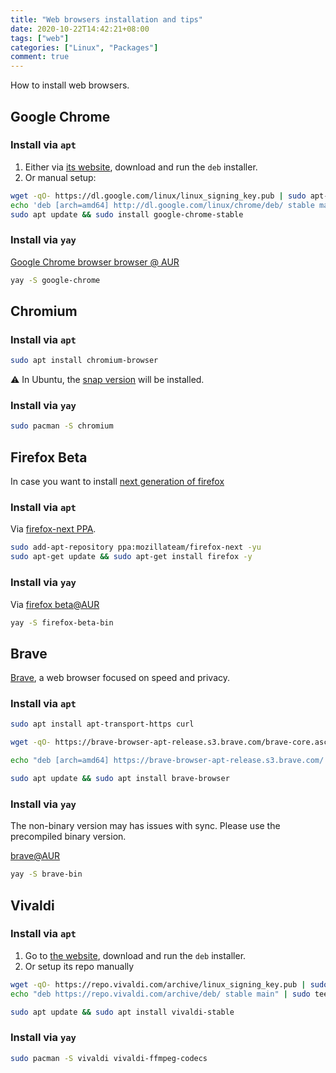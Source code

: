 ```yaml
---
title: "Web browsers installation and tips"
date: 2020-10-22T14:42:21+08:00
tags: ["web"]
categories: ["Linux", "Packages"]
comment: true
---
```


How to install web browsers.

<!--more-->

## Google Chrome

### Install via `apt`

1. Either via [its website](https://www.google.com/chrome/), download and run the `deb` installer.
2. Or manual setup:

```bash
wget -qO- https://dl.google.com/linux/linux_signing_key.pub | sudo apt-key add -
echo 'deb [arch=amd64] http://dl.google.com/linux/chrome/deb/ stable main' | sudo tee /etc/apt/sources.list.d/google-chrome.list
sudo apt update && sudo install google-chrome-stable
```

### Install via `yay`

[Google Chrome browser browser @ AUR](https://aur.archlinux.org/packages/google-chrome/)

```bash
yay -S google-chrome
```

## Chromium

### Install via `apt`

```bash
sudo apt install chromium-browser
```

⚠️ In Ubuntu, the [snap version](https://snapcraft.io/chromium) will be installed.

### Install via `yay`

```bash
sudo pacman -S chromium
```

## Firefox Beta

In case you want to install [next generation of firefox](https://www.mozilla.org/zh-TW/firefox/channel/desktop/)

### Install via `apt`

Via [firefox-next PPA](https://launchpad.net/~mozillateam/+archive/ubuntu/firefox-next).

```bash
sudo add-apt-repository ppa:mozillateam/firefox-next -yu
sudo apt-get update && sudo apt-get install firefox -y
```

### Install via `yay`

Via [firefox beta@AUR](https://aur.archlinux.org/packages/firefox-beta-bin/)

```bash
yay -S firefox-beta-bin
```

## Brave

[Brave](https://brave.com/), a web browser focused on speed and privacy.

### Install via `apt`

```bash
sudo apt install apt-transport-https curl

wget -qO- https://brave-browser-apt-release.s3.brave.com/brave-core.asc | sudo tee /etc/apt/trusted.gpg.d/brave-core.asc

echo "deb [arch=amd64] https://brave-browser-apt-release.s3.brave.com/ stable main" | sudo tee /etc/apt/sources.list.d/brave-browser-release.list

sudo apt update && sudo apt install brave-browser
```

### Install via `yay`

The non-binary version may has issues with sync. Please use the precompiled binary version.

[brave@AUR](https://aur.archlinux.org/packages/brave-bin/)

```bash
yay -S brave-bin
```
## Vivaldi

### Install via `apt`

1. Go to [the website](https://vivaldi.com/), download and run the `deb` installer.
2. Or setup its repo manually
```bash
wget -qO- https://repo.vivaldi.com/archive/linux_signing_key.pub | sudo apt-key add -
echo "deb https://repo.vivaldi.com/archive/deb/ stable main" | sudo tee /etc/apt/sources.list.d/vivaldi.list

sudo apt update && sudo apt install vivaldi-stable
```

### Install via `yay`

```bash
sudo pacman -S vivaldi vivaldi-ffmpeg-codecs
```
